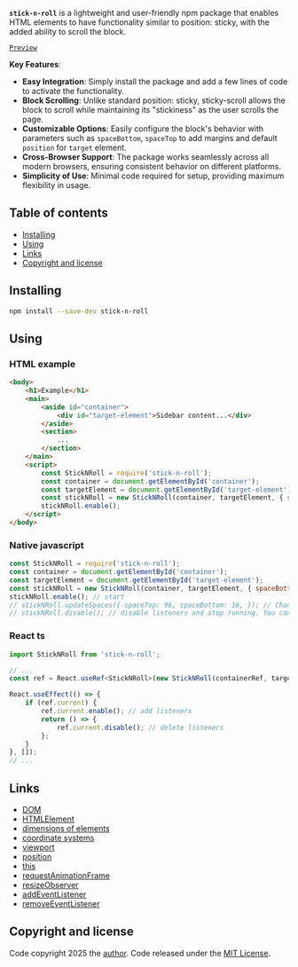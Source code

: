 **`stick-n-roll`** is a lightweight and user-friendly npm package that enables HTML elements to have functionality similar to position: sticky, with the added ability to scroll the block.

[`Preview`](https://devashtar.github.io/stick-n-roll/)

**Key Features**:
- **Easy Integration**: Simply install the package and add a few lines of code to activate the functionality.
- **Block Scrolling**: Unlike standard position: sticky, sticky-scroll allows the block to scroll while maintaining its "stickiness" as the user scrolls the page.
- **Customizable Options**: Easily configure the block's behavior with parameters such as `spaceBottom`, `spaceTop` to add margins and default `position` for `target` element.
- **Cross-Browser Support**: The package works seamlessly across all modern browsers, ensuring consistent behavior on different platforms.
- **Simplicity of Use**: Minimal code required for setup, providing maximum flexibility in usage.


## Table of contents

- [Installing](#installing)
- [Using](#using)
- [Links](#links)
- [Copyright and license](#copyright-and-license)

## Installing
```sh
npm install --save-dev stick-n-roll
```

## Using

### HTML example
```html
<body>
    <h1>Example</h1>
    <main>
        <aside id="container">
            <div id="target-element">Sidebar content...</div>
        </aside>
        <section>
            ...
        </section>
    </main>
    <script>
        const StickNRoll = require('stick-n-roll');
        const container = document.getElementById('container');
        const targetElement = document.getElementById('target-element');
        const stickNRoll = new StickNRoll(container, targetElement, { spaceBottom: 8, spaceTop: 64 });
        stickNRoll.enable();
    </script>
</body>
```

### Native javascript

```js
const StickNRoll = require('stick-n-roll');
const container = document.getElementById('container');
const targetElement = document.getElementById('target-element');
const stickNRoll = new StickNRoll(container, targetElement, { spaceBottom: 8, spaceTop: 64, position: 'relative' });
stickNRoll.enable(); // start
// stickNRoll.updateSpaces({ spaceTop: 96, spaceBottom: 16, }); // Change spaces dynamically
// stickNRoll.disable(); // disable listeners and stop running. You can start it again with help "enable()".
```

### React ts

```ts
import StickNRoll from 'stick-n-roll';

// ...
const ref = React.useRef<StickNRoll>(new StickNRoll(containerRef, targetElementRef, { spaceBottom: 8, spaceTop: 64 }));

React.useEffect(() => {
    if (ref.current) {
        ref.current.enable(); // add listeners
        return () => {
            ref.current.disable(); // delete listeners
        };
    }
}, []);
// ...
```

## Links

- [DOM](https://developer.mozilla.org/en-US/docs/Glossary/DOM)
- [HTMLElement](https://developer.mozilla.org/en-US/docs/Web/API/HTMLElement)
- [dimensions of elements](https://developer.mozilla.org/en-US/docs/Web/API/CSS_Object_Model/Determining_the_dimensions_of_elements)
- [coordinate systems](https://developer.mozilla.org/en-US/docs/Web/CSS/CSSOM_view/Coordinate_systems)
- [viewport](https://developer.mozilla.org/en-US/docs/Glossary/Viewport)
- [position](https://developer.mozilla.org/en-US/docs/Web/CSS/position)
- [this](https://developer.mozilla.org/en-US/docs/Web/JavaScript/Reference/Operators/this)
- [requestAnimationFrame](https://developer.mozilla.org/en-US/docs/Web/API/Window/requestAnimationFrame)
- [resizeObserver](https://developer.mozilla.org/en-US/docs/Web/API/ResizeObserver)
- [addEventListener](https://developer.mozilla.org/en-US/docs/Web/API/EventTarget/addEventListener)
- [removeEventListener](https://developer.mozilla.org/en-US/docs/Web/API/EventTarget/removeEventListener)

## Copyright and license

Code copyright 2025 the [author](https://github.com/devashtar). Code released under the [MIT License](./LICENSE).